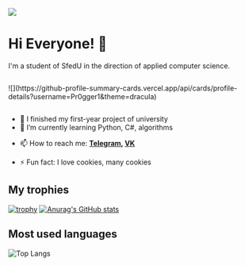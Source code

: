 ![](https://komarev.com/ghpvc/?username=Pr0gger1)
# Hi Everyone! 👋
I'm a student of SfedU in the direction of applied computer science.
<p style="display:inline-block;">![](https://github-profile-summary-cards.vercel.app/api/cards/profile-details?username=Pr0gger1&theme=dracula)</p>

- 🔭 I finished my first-year project of university
- 🌱 I’m currently learning Python, C#, algorithms

<!-- 👯 I’m looking to collaborate on ...
- 🤔 I’m looking for help with ...
- 💬 Ask me about ... -->
- 📫 How to reach me:  **[Telegram](https://t.me/progger01), [VK](https://vk.com/lord_of_badcode)**
<!-- - 😄 Pronouns: ... -->
- ⚡ Fun fact: I love cookies, many cookies

## My trophies
[![trophy](https://github-profile-trophy.vercel.app/?username=Pr0gger1&theme=onedark)](https://github.com/ryo-ma/github-profile-trophy)
[![Anurag's GitHub stats](https://github-readme-stats.vercel.app/api?username=Pr0gger1&show_icons=true&theme=dracula)](https://github.com/anuraghazra/github-readme-stats)

## Most used languages
![Top Langs](https://github-readme-stats.vercel.app/api/top-langs/?username=Pr0gger1&layout=compact&theme=dark&hide_border=true)
